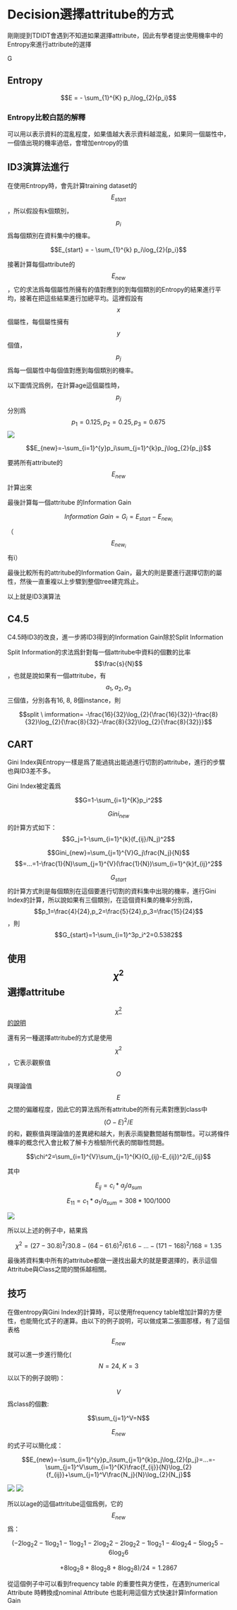 # Decision選擇attritube的方式

剛剛提到TDIDT會遇到不知道如果選擇attribute，因此有學者提出使用機率中的Entropy來進行attribute的選擇

G

## Entropy

$$E = - \sum_{1}^{K} p_i\log_{2}{p_i}$$

### Entropy比較白話的解釋

可以用以表示資料的混亂程度，如果值越大表示資料越混亂，如果同一個屬性中，一個值出現的機率過低，會增加entropy的值

## ID3演算法進行

在使用Entropy時，會先計算training dataset的$$E_{start}$$，所以假設有k個類別，$$p_i$$爲每個類別在資料集中的機率。

$$E_{start} = - \sum_{1}^{k} p_i\log_{2}{p_i}$$

接著計算每個attribute的$$E_{new}$$，它的求法爲每個屬性所擁有的值對應到的到每個類別的Entropy的結果進行平均，接著在把這些結果進行加總平均。這裡假設有$$x$$個屬性，每個屬性擁有$$y$$個值，$$p_j$$爲每一個屬性中每個值對應到每個類別的機率。

以下圖情況爲例，在計算age這個屬性時，$$p_j$$分別爲$$p_1=0.125,p_2=0.25,p_3=0.675$$ ![](pic/fRdxVKpM.png)

$$E_{new}=-\sum_{i=1}^{y}p_i\sum_{j=1}^{k}p_j\log_{2}{p_j}$$

要將所有attribute的$$E_{new}$$計算出來

最後計算每一個attritube 的Information Gain

$$Information\ Gain=G_i = E_{start}-E_{new_i}$$ （$$E_{new_i}$$有i）

最後比較所有的attritube的Information Gain，最大的則是要進行選擇切割的屬性，然後一直重複以上步驟到整個tree建完爲止。

以上就是ID3演算法

## C4.5

C4.5時ID3的改良，進一步將ID3得到的Information Gain除於Split Information

Split Information的求法爲針對每一個attritube中資料的個數的比率$$\frac{s}{N}$$，也就是說如果有一個attritube，有$$a_1,a_2,a_3$$三個值，分別各有16, 8, 8個instance，則

$$split \ imformation= -\frac{16}{32}\log_{2}{\frac{16}{32}}-\frac{8}{32}\log_{2}{\frac{8}{32}-\frac{8}{32}\log_{2}{\frac{8}{32}}}$$

## CART

Gini Index與Entropy一樣是爲了能過挑出能過進行切割的attritube，進行的步驟也與ID3差不多。

Gini Index被定義爲

$$G=1-\sum_{i=1}^{K}p_i^2$$

$$Gini_{new}$$的計算方式如下： $$G_j=1-\sum_{i=1}^{k}(f_{ij}/N_j)^2$$

$$Gini_{new}=\sum_{j=1}^{V}G_j\frac{N_j}{N}$$ $$=...=1-\frac{1}{N}\sum_{j=1}^{V}(\frac{1}{N})\sum_{i=1}^{k}f_{ij}^2$$

$$G_{start}$$的計算方式則是每個類別在這個要進行切割的資料集中出現的機率，進行Gini Index的計算，所以說如果有三個類別，在這個資料集的機率分別爲，$$p_1=\frac{4}{24},p_2=\frac{5}{24},p_3=\frac{15}{24}$$，則$$G_{start}=1-\sum_{i=1}^3p_i^2=0.5382$$

## 使用$$\chi^2$$選擇attritube

[ $$\chi^2$$的說明 ](https://www.yongxi-stat.com/chi-squared-test-of-independence/)



還有另一種選擇attritube的方式是使用$$\chi^2$$，它表示觀察值 $$O$$ 與理論值 $$E$$ 之間的偏離程度，因此它的算法爲所有attritube的所有元素對應到class中$$(O-E)^2/E$$的和，觀察值與理論值的差異總和越大，則表示兩變數間越有關聯性。可以將條件機率的概念代入會比較了解卡方檢驗所代表的關聯性問題。

$$\chi^2=\sum_{i=1}^{V}\sum_{j=1}^{K}(O_{ij}-E_{ij})^2/E_{ij}$$

其中

$$E_{ij}=c_i*a_j/a_{sum}$$

$$E_{11}=c_1*a_1/a_{sum}=308*100/1000$$

![](../.gitbook/assets/DZdoRJh3.png)

所以以上述的例子中，結果爲

$$\chi^2=(27-30.8)^2/30.8-(64-61.6)^2/61.6-...-(171-168)^2/168=1.35$$

最後將資料集中所有的attritube都做一邊找出最大的就是要選擇的，表示這個Attritube與Class之間的關係越相關。

## 技巧

在做entropy與Gini Index的計算時，可以使用frequency table增加計算的方便性，也能簡化式子的運算。由以下的例子說明，可以做成第二張圖那樣，有了這個表格 $$E_{new}$$ 就可以進一步進行簡化( $$N=24,\ K=3$$ 以以下的例子說明)：

$$V$$爲class的個數:

$$\sum_{j=1}^V=N$$

$$E_{new}$$ 的式子可以簡化成：

$$E_{new}=-\sum_{i=1}^{y}p_i\sum_{j=1}^{k}p_j\log_{2}{p_j}=...=-\sum_{j=1}^V\sum_{i=1}^{K}\frac{f_{ij}}{N}\log_{2}{f_{ij}}+\sum_{j=1}^V\frac{N_j}{N}\log_{2}{N_j}$$

![](../.gitbook/assets/X8uVL5sV.png) ![](../.gitbook/assets/w8twpHRZ.png)

所以以age的這個attritube這個爲例，它的 $$E_{new}$$ 爲：

$$(-2\log_{2}2-1\log_{2}1-1\log_{2}1-2\log_{2}2-2\log_{2}2-1\log_{2}1-4\log_{2}4-5\log_{2}5-6\log_{2}6$$

$$+8\log_{2}8+8\log_{2}8+8\log_{2}8)/24=1.2867$$

從這個例子中可以看到frequency table 的重要性與方便性，在遇到numerical Attribute 時轉換成nominal Attribute 也能利用這個方式快速計算Information Gain
